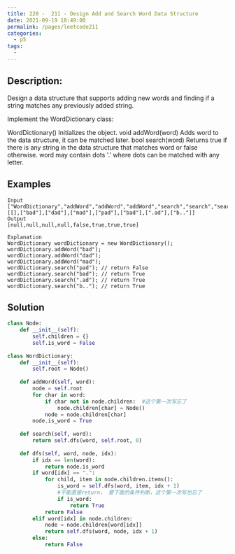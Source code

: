```yaml
---
title: 228 -  211 - Design Add and Search Word Data Structure
date: 2021-09-19 18:49:00
permalink: /pages/leetcode211
categories:
  - p5 
tags:
  - 
---
```

## Description:
Design a data structure that supports adding new words and finding if a string matches any previously added string.

Implement the WordDictionary class:

WordDictionary() Initializes the object.
void addWord(word) Adds word to the data structure, it can be matched later.
bool search(word) Returns true if there is any string in the data structure that matches word or false otherwise. word may contain dots '.' where dots can be matched with any letter.

## Examples
```
Input
["WordDictionary","addWord","addWord","addWord","search","search","search","search"]
[[],["bad"],["dad"],["mad"],["pad"],["bad"],[".ad"],["b.."]]
Output
[null,null,null,null,false,true,true,true]

Explanation
WordDictionary wordDictionary = new WordDictionary();
wordDictionary.addWord("bad");
wordDictionary.addWord("dad");
wordDictionary.addWord("mad");
wordDictionary.search("pad"); // return False
wordDictionary.search("bad"); // return True
wordDictionary.search(".ad"); // return True
wordDictionary.search("b.."); // return True
```
## Solution
```python
class Node:
    def __init__(self):
        self.children = {}
        self.is_word = False
    
class WordDictionary:
    def __init__(self):
        self.root = Node()
    
    def addWord(self, word):
        node = self.root
        for char in word:
            if char not in node.children:  #这个第一次写忘了
                node.children[char] = Node()
            node = node.children[char]
        node.is_word = True
    
    def search(self, word):
        return self.dfs(word, self.root, 0)
    
    def dfs(self, word, node, idx):
        if idx == len(word):
            return node.is_word
        if word[idx] == ".":
            for child, item in node.children.items():
                is_word = self.dfs(word, item, idx + 1)
                #不能直接return， 要下面的条件判断，这个第一次写也忘了
                if is_word:  
                    return True
            return False
        elif word[idx] in node.children:
            node = node.children[word[idx]]
            return self.dfs(word, node, idx + 1)
        else:
            return False    
```